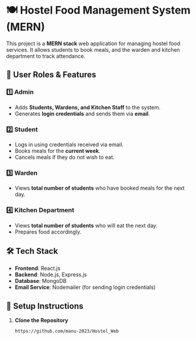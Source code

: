 # 🍽️ Hostel Food Management System (MERN)

This project is a **MERN stack** web application for managing hostel food services. It allows students to book meals, and the warden and kitchen department to track attendance.

## 👥 User Roles & Features

### **1️⃣ Admin**
- Adds **Students, Wardens, and Kitchen Staff** to the system.
- Generates **login credentials** and sends them via **email**.

### **2️⃣ Student**
- Logs in using credentials received via email.
- Books meals for the **current week**.
- Cancels meals if they do not wish to eat.

### **3️⃣ Warden**
- Views **total number of students** who have booked meals for the next day.

### **4️⃣ Kitchen Department**
- Views **total number of students** who will eat the next day.
- Prepares food accordingly.

## 🛠️ Tech Stack
- **Frontend**: React.js  
- **Backend**: Node.js, Express.js  
- **Database**: MongoDB  
- **Email Service**: Nodemailer (for sending login credentials)

## 🚀 Setup Instructions

1. **Clone the Repository**  
   ```sh
   https://github.com/manu-2023/Hostel_Web
